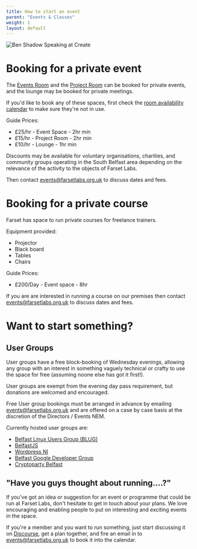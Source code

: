 ```yaml
---
title: How to start an event
parent: "Events & Classes"
weight: 1
layout: default
---
```


![Ben Shadow Speaking at Create](/assets/img/benb_shadow.jpg)

# Booking for a private event

The [Events Room](/about/facility.html#events-room) and the [Project Room](/about/facility.html#project-room) can be booked for private events, and the lounge may be booked for private meetings.

If you'd like to book any of these spaces, first check the [room availability calendar](/events/index.html) to make sure they're not in use. 

Guide Prices:

* £25/hr - Event Space - 2hr min
* £15/hr - Project Room - 2hr min
* £10/hr - Lounge - 1hr min

Discounts may be available for voluntary organisations, charities, and community groups operating in the South Belfast area depending on the relevance of the activity to the objects of Farset Labs.


Then contact [events@farsetlabs.org.uk](mailto:events@farsetlabs.org.uk) to discuss dates and fees.

# Booking for a private course

Farset has space to run private courses for freelance trainers. 
 
Equipment provided:

* Projector 
* Black board
* Tables
* Chairs

Guide Prices: 

* £200/Day - Event space - 8hr 

If you are are interested in running a course on our premises then contact [events@farsetlabs.org.uk](mailto:events@farsetlabs.org.uk) to discuss dates and fees.

# Want to start something?

## User Groups
User groups have a free block-booking of Wednesday evenings, allowing any group with an interest in something vaguely technical or crafty to use the space for free (assuming noone else has got it first!). 

User groups are exempt from the evening day pass requirement, but donations are welcomed and encouraged.

Free User group bookings must be arranged in advance by emailing [events@farsetlabs.org.uk](mailto:events@farsetlabs.org.uk) and are offered on a case by case basis at the discretion of the Directors / Events NEM.

Currently hosted user groups are:

* [Belfast Linux Users Group (BLUG)](http://www.meetup.com/belfast-lug/)
* [BelfastJS](http://www.meetup.com/Belfast-JS/)
* [Wordpress NI](http://www.meetup.com/Northern-Ireland-WordPress-Meetup/)
* [Belfast Google Developer Group](https://developers.google.com/groups/chapter/117880769522295112261/)
* [Cryptoparty Belfast](https://www.cryptoparty.in/belfast)

## "Have you guys thought about running....?"
If you've got an idea or suggestion for an event or programme that could be run at Farset Labs, don't hesitate to get in touch about your plans. We love encouraging and enabling people to put on interesting and exciting events in the space. 

If you're a member and you want to run something, just start discussing it on [Discourse](https://discourse.farsetlabs.org.uk/category/events), get a plan together, and fire an email in to [events@farsetlabs.org.uk](mailto:events@farsetlabs.org.uk) to book it into the calendar.

